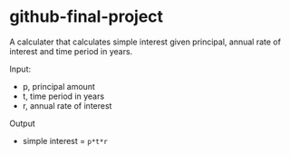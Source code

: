 # github-final-project

A calculater that calculates simple interest given principal, annual rate of interest and time period in years.

Input:
* p, principal amount
* t, time period in years
* r, annual rate of interest
  
Output
* simple interest = `p*t*r`
